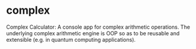 # complex
Complex Calculator:
A console app for complex arithmetic operations.
The underlying complex arithmetic engine is OOP so as to be reusable and extensible (e.g. in quantum computing applications).
